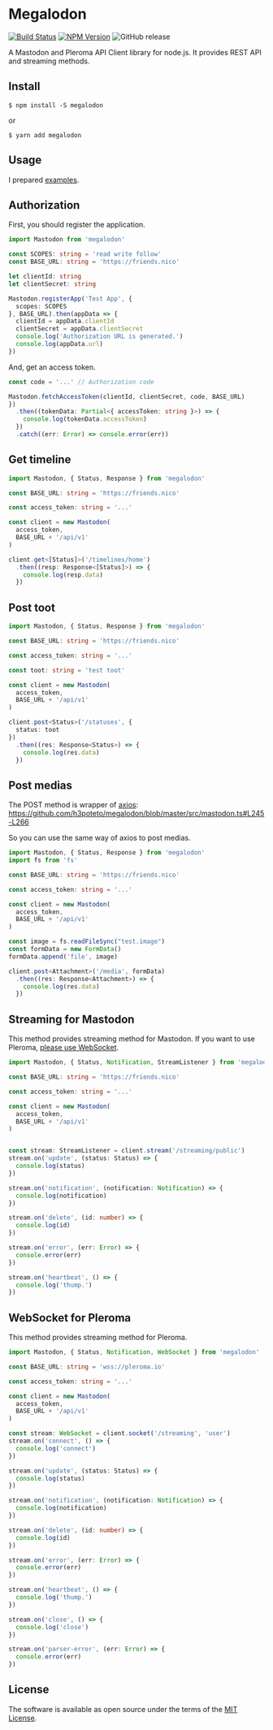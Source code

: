 # Megalodon
[![Build Status](https://travis-ci.com/h3poteto/megalodon.svg?branch=master)](https://travis-ci.com/h3poteto/megalodon)
[![NPM Version](https://img.shields.io/npm/v/megalodon.svg)](https://www.npmjs.com/package/megalodon)
![GitHub release](https://img.shields.io/github/release/h3poteto/megalodon.svg)

A Mastodon and Pleroma API Client library for node.js. It provides REST API and streaming methods.


## Install

```
$ npm install -S megalodon
```

or

```
$ yarn add megalodon
```

## Usage
I prepared [examples](example).

## Authorization
First, you should register the application.

```typescript
import Mastodon from 'megalodon'

const SCOPES: string = 'read write follow'
const BASE_URL: string = 'https://friends.nico'

let clientId: string
let clientSecret: string

Mastodon.registerApp('Test App', {
  scopes: SCOPES
}, BASE_URL).then(appData => {
  clientId = appData.clientId
  clientSecret = appData.clientSecret
  console.log('Authorization URL is generated.')
  console.log(appData.url)
})
```

And, get an access token.

```typescript
const code = '...' // Authorization code

Mastodon.fetchAccessToken(clientId, clientSecret, code, BASE_URL)
})
  .then((tokenData: Partial<{ accessToken: string }>) => {
    console.log(tokenData.accessToken)
  })
  .catch((err: Error) => console.error(err))
```

## Get timeline

```typescript
import Mastodon, { Status, Response } from 'megalodon'

const BASE_URL: string = 'https://friends.nico'

const access_token: string = '...'

const client = new Mastodon(
  access_token,
  BASE_URL + '/api/v1'
)

client.get<[Status]>('/timelines/home')
  .then((resp: Response<[Status]>) => {
    console.log(resp.data)
  })
```

## Post toot

```typescript
import Mastodon, { Status, Response } from 'megalodon'

const BASE_URL: string = 'https://friends.nico'

const access_token: string = '...'

const toot: string = 'test toot'

const client = new Mastodon(
  access_token,
  BASE_URL + '/api/v1'
)

client.post<Status>('/statuses', {
  status: toot
})
  .then((res: Response<Status>) => {
    console.log(res.data)
  })

```

## Post medias
The POST method is wrapper of [axios](https://github.com/axios/axios): https://github.com/h3poteto/megalodon/blob/master/src/mastodon.ts#L245-L266

So you can use the same way of axios to post medias.

```typescript
import Mastodon, { Status, Response } from 'megalodon'
import fs from 'fs'

const BASE_URL: string = 'https://friends.nico'

const access_token: string = '...'

const client = new Mastodon(
  access_token,
  BASE_URL + '/api/v1'
)

const image = fs.readFileSync("test.image")
const formData = new FormData()
formData.append('file', image)

client.post<Attachment>('/media', formData)
  .then((res: Response<Attachment>) => {
    console.log(res.data)
  })
```



## Streaming for Mastodon
This method provides streaming method for Mastodon. If you want to use Pleroma, [please use WebSocket](#websocket-for-pleroma).

```typescript
import Mastodon, { Status, Notification, StreamListener } from 'megalodon'

const BASE_URL: string = 'https://friends.nico'

const access_token: string = '...'

const client = new Mastodon(
  access_token,
  BASE_URL + '/api/v1'
)


const stream: StreamListener = client.stream('/streaming/public')
stream.on('update', (status: Status) => {
  console.log(status)
})

stream.on('notification', (notification: Notification) => {
  console.log(notification)
})

stream.on('delete', (id: number) => {
  console.log(id)
})

stream.on('error', (err: Error) => {
  console.error(err)
})

stream.on('heartbeat', () => {
  console.log('thump.')
})
```
## WebSocket for Pleroma
This method provides streaming method for Pleroma.

```typescript
import Mastodon, { Status, Notification, WebSocket } from 'megalodon'

const BASE_URL: string = 'wss://pleroma.io'

const access_token: string = '...'

const client = new Mastodon(
  access_token,
  BASE_URL + '/api/v1'
)

const stream: WebSocket = client.socket('/streaming', 'user')
stream.on('connect', () => {
  console.log('connect')
})

stream.on('update', (status: Status) => {
  console.log(status)
})

stream.on('notification', (notification: Notification) => {
  console.log(notification)
})

stream.on('delete', (id: number) => {
  console.log(id)
})

stream.on('error', (err: Error) => {
  console.error(err)
})

stream.on('heartbeat', () => {
  console.log('thump.')
})

stream.on('close', () => {
  console.log('close')
})

stream.on('parser-error', (err: Error) => {
  console.error(err)
})
```

## License

The software is available as open source under the terms of the [MIT License](https://opensource.org/licenses/MIT).
